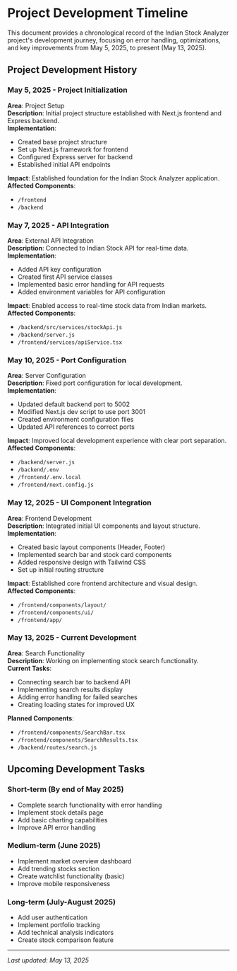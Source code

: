# Project Development Timeline

This document provides a chronological record of the Indian Stock Analyzer project's development journey, focusing on error handling, optimizations, and key improvements from May 5, 2025, to present (May 13, 2025).

## Project Development History

### May 5, 2025 - Project Initialization

**Area**: Project Setup  
**Description**: Initial project structure established with Next.js frontend and Express backend.  
**Implementation**:
- Created base project structure
- Set up Next.js framework for frontend
- Configured Express server for backend
- Established initial API endpoints

**Impact**: Established foundation for the Indian Stock Analyzer application.  
**Affected Components**: 
- `/frontend`
- `/backend`

### May 7, 2025 - API Integration

**Area**: External API Integration  
**Description**: Connected to Indian Stock API for real-time data.  
**Implementation**:
- Added API key configuration
- Created first API service classes
- Implemented basic error handling for API requests
- Added environment variables for API configuration

**Impact**: Enabled access to real-time stock data from Indian markets.  
**Affected Components**:
- `/backend/src/services/stockApi.js`
- `/backend/server.js`
- `/frontend/services/apiService.tsx`

### May 10, 2025 - Port Configuration 

**Area**: Server Configuration  
**Description**: Fixed port configuration for local development.  
**Implementation**:
- Updated default backend port to 5002
- Modified Next.js dev script to use port 3001
- Created environment configuration files
- Updated API references to correct ports

**Impact**: Improved local development experience with clear port separation.  
**Affected Components**:
- `/backend/server.js`
- `/backend/.env`
- `/frontend/.env.local`
- `/frontend/next.config.js`

### May 12, 2025 - UI Component Integration

**Area**: Frontend Development  
**Description**: Integrated initial UI components and layout structure.  
**Implementation**:
- Created basic layout components (Header, Footer)
- Implemented search bar and stock card components
- Added responsive design with Tailwind CSS
- Set up initial routing structure

**Impact**: Established core frontend architecture and visual design.  
**Affected Components**:
- `/frontend/components/layout/`
- `/frontend/components/ui/`
- `/frontend/app/`

### May 13, 2025 - Current Development

**Area**: Search Functionality  
**Description**: Working on implementing stock search functionality.  
**Current Tasks**:
- Connecting search bar to backend API
- Implementing search results display
- Adding error handling for failed searches
- Creating loading states for improved UX

**Planned Components**:
- `/frontend/components/SearchBar.tsx`
- `/frontend/components/SearchResults.tsx`
- `/backend/routes/search.js`

## Upcoming Development Tasks

### Short-term (By end of May 2025)
- Complete search functionality with error handling
- Implement stock details page
- Add basic charting capabilities
- Improve API error handling

### Medium-term (June 2025)
- Implement market overview dashboard
- Add trending stocks section
- Create watchlist functionality (basic)
- Improve mobile responsiveness

### Long-term (July-August 2025)
- Add user authentication
- Implement portfolio tracking
- Add technical analysis indicators
- Create stock comparison feature

---

*Last updated: May 13, 2025* 